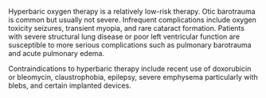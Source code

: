 Hyperbaric oxygen therapy is a relatively low-risk therapy. Otic barotrauma is common but usually not severe. Infrequent complications include oxygen toxicity seizures, transient myopia, and rare cataract formation. Patients with severe structural lung disease or poor left ventricular function are susceptible to more serious complications such as pulmonary barotrauma and acute pulmonary edema.

Contraindications to hyperbaric therapy include recent use of doxorubicin or bleomycin, claustrophobia, epilepsy, severe emphysema particularly with blebs, and certain implanted devices.